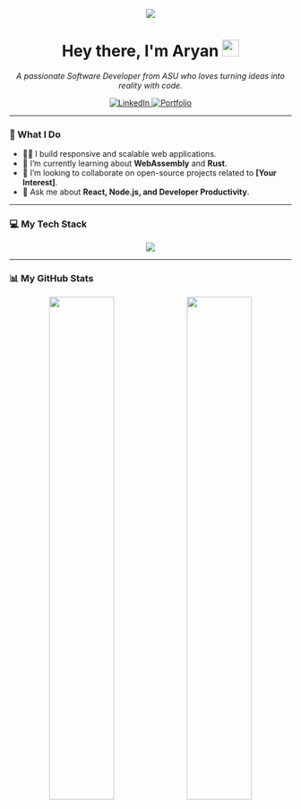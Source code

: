 <p align="center">
  <img src="https://blenderartists.org/uploads/default/original/3X/b/b/bb42379498e748d44e75d70fa578a9579faa738d.png" />
</p>

<h1 align="center">Hey there, I'm Aryan <img src="https://media.giphy.com/media/hvRJCLFzcasrR4ia7z/giphy.gif" width="30px"/></h1>

<p align="center">
  <em>A passionate Software Developer from ASU who loves turning ideas into reality with code.</em>
</p>

<p align="center">
  <a href="https://www.linkedin.com/in/aryan-purohit-024b04234/">
    <img src="https://img.shields.io/badge/LinkedIn-0077B5?style=for-the-badge&logo=linkedin&logoColor=white" alt="LinkedIn"/>
  </a>
  <a href="https://aryan-purohit.github.io">
    <img src="https://img.shields.io/badge/Portfolio-333333?style=for-the-badge&logo=react&logoColor=61DAFB" alt="Portfolio"/>
  </a>
</p>

---

### 🚀 What I Do

-   👨‍💻 I build responsive and scalable web applications.
-   🌱 I’m currently learning about **WebAssembly** and **Rust**.
-   👯 I’m looking to collaborate on open-source projects related to **[Your Interest]**.
-   💬 Ask me about **React, Node.js, and Developer Productivity**.

---

### 💻 My Tech Stack

<p align="center">
  <a href="https://skillicons.dev">
    <img src="https://skillicons.dev/icons?i=js,ts,react,nextjs,nodejs,express,py,django,mongodb,postgres,docker,git" />
  </a>
</p>

---

### 📊 My GitHub Stats

<p align="center">
  <img width="48%" src="https://github-readme-stats.vercel.app/api?username=your-github-username&show_icons=true&theme=tokyonight&hide_border=true&count_private=true" />
  <img width="48%" src="https://github-readme-stats.vercel.app/api/top-langs/?username=your-github-username&layout=compact&theme=tokyonight&hide_border=true" />
</p>
